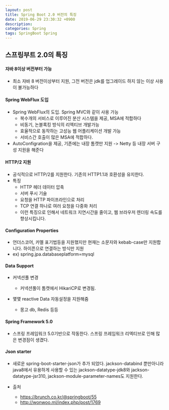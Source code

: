 ```yaml
---
layout: post
title: Spring Boot 2.0 버전의 특징
date: 2019-06-29 23:30:32 +0900
description:
categories: Spring
tags: SpringBoot Spring
---
```


## 스프링부트 2.0의 특징

#### 자바 8이상 버전부터 가능

* 최소 자바 8 버전이상부터 지원, 그전 버전은 jdk를 업그레이드 하지 않는 이상 사용이 불가능하다

#### Spring WebFlux 도입

* Spring WebFlux의 도입. Spring MVC와 같이 사용 가능
  * 복수개의 서비스로 이루어진 분산 시스템을 제공, MSA에 적합하다
  * 비동기, 논블록킹 방식의 리엑티브 개발가능
  * 효율적으로 동작하는 고성능 웹 어플리케이션 개발 가능
  * 서비스간 호출이 많은 MSA에 적합하다. 
* AutoConfigration을 제공, 기존에는 내장 톰캣만 지원 -> Netty 등 내장 서버 구성 지원을 해준다

#### HTTP/2 지원

* 공식적으로 HTTP/2를 지원한다. 기존의 HTTP1.1과 호환성을 유지한다.
* 특징
  * HTTP 헤더 데이터 압축
  * 서버 푸시 기술
  * 요청을 HTTP 파이프라인으로 처리
  * TCP 연결 하나로 여러 요청을 다중화 처리
  * 이런 특징으로 인해서 네트워크 지연시간을 줄이고, 웹 브라우저 렌더링 속도를 향상시킵니다.


#### Configuration Properties

* 언더스코어, 카멜 표기법등을 지원했지만 현재는 소문자와 kebab-case만 지원합니다. 하이픈으로 연결하는 방식만 지원
* ex) spring.jpa.databaseplatform=mysql

#### Data Support

* 커넥션풀 변경
  * 커넥션풀이 톰캣에서 HikariCP로 변경됨.

* 몇몇 reactive Data 자동설정을 지원해줌
  * 몽고 db, Redis 등등

#### Spring Framework 5.0

* 스프링 프레임워크 5.0기반으로 작동한다. 스프링 프레임워크 리엑티브로 인해 많은 변경점이 생겼다.

#### Json starter
* 새로운 spring-boot-starter-json가 추가 되었다. jackson-databind 뿐만아니라 java8에서 유용하게 사용할 수 있는 jackson-datatype-jdk8와 jackson-datatype-jsr310, jackson-module-parameter-names도 지원한다.


* 출처
  * https://brunch.co.kr/@springboot/55
  * http://wonwoo.ml/index.php/post/1769